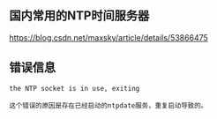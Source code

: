## 国内常用的NTP时间服务器
https://blog.csdn.net/maxsky/article/details/53866475

## 错误信息
```
the NTP socket is in use, exiting

这个错误的原因是存在已经启动的ntpdate服务，重复启动导致的。
```